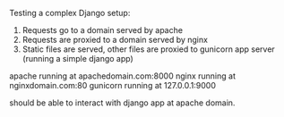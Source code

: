 Testing a complex Django setup:

1. Requests go to a domain served by apache
1. Requests are proxied to a domain served by nginx
1. Static files are served, other files are proxied to gunicorn app server (running a simple django app)

apache running at apachedomain.com:8000
nginx running at nginxdomain.com:80
gunicorn running at 127.0.0.1:9000

should be able to interact with django app at apache domain.

